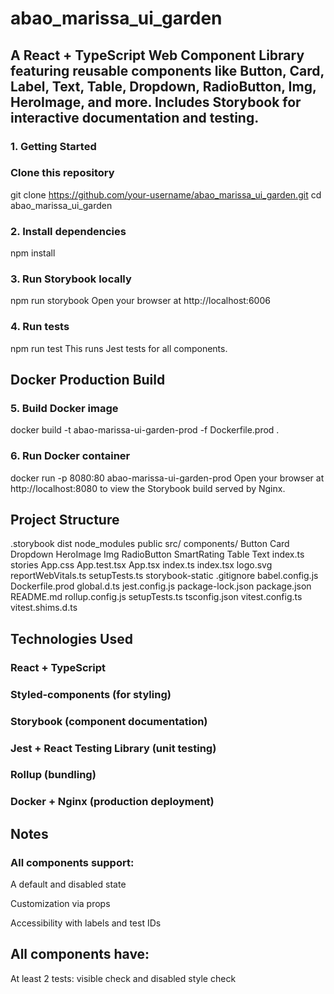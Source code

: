 # abao_marissa_ui_garden
## A React + TypeScript Web Component Library featuring reusable components like Button, Card, Label, Text, Table, Dropdown, RadioButton, Img, HeroImage, and more. Includes Storybook for interactive documentation and testing.

### 1. Getting Started
### Clone this repository
git clone https://github.com/your-username/abao_marissa_ui_garden.git
cd abao_marissa_ui_garden

### 2. Install dependencies
npm install

### 3. Run Storybook locally
npm run storybook
Open your browser at http://localhost:6006

### 4. Run tests
npm run test
This runs Jest tests for all components.

## Docker Production Build
### 5. Build Docker image
docker build -t abao-marissa-ui-garden-prod -f Dockerfile.prod .

### 6. Run Docker container
docker run -p 8080:80 abao-marissa-ui-garden-prod
Open your browser at http://localhost:8080 to view the Storybook build served by Nginx.

## Project Structure
.storybook
dist
node_modules
public
src/
components/
Button
Card
Dropdown
HeroImage
Img
RadioButton
SmartRating
Table
Text
index.ts
stories
App.css
App.test.tsx
App.tsx
index.ts
index.tsx
logo.svg
reportWebVitals.ts
setupTests.ts
storybook-static
.gitignore
babel.config.js
Dockerfile.prod
global.d.ts
jest.config.js
package-lock.json
package.json
README.md
rollup.config.js
setupTests.ts
tsconfig.json
vitest.config.ts
vitest.shims.d.ts

## Technologies Used
### React + TypeScript
### Styled-components (for styling)
### Storybook (component documentation)
### Jest + React Testing Library (unit testing)
### Rollup (bundling)
### Docker + Nginx (production deployment)

## Notes
### All components support:

A default and disabled state

Customization via props

Accessibility with labels and test IDs

## All components have:

At least 2 tests: visible check and disabled style check